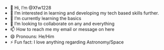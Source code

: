 - 👋 Hi, I’m @Xfw1228
- 👀 I’m interested in learning and developing my tech based skills further.
- 🌱 I’m currently learning the basics
- 💞️ I’m looking to collaborate on any and everything
- 📫 How to reach me my email or message on here 
- 😄 Pronouns: He/Him
- ⚡ Fun fact: I love anything regarding Astronomy/Space

<!---
Xfw1228/Xfw1228 is a ✨ special ✨ repository because its `README.md` (this file) appears on your GitHub profile.
You can click the Preview link to take a look at your changes.
--->
